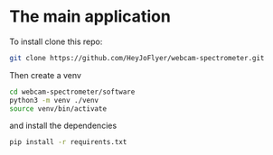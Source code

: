 # The main application

To install clone this repo:

```bash
git clone https://github.com/HeyJoFlyer/webcam-spectrometer.git
```
Then create a venv
```bash
cd webcam-spectrometer/software
python3 -m venv ./venv
source venv/bin/activate
```
and install the dependencies
```bash
pip install -r requirents.txt
```